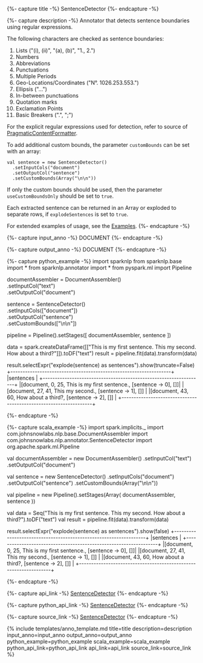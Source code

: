{%- capture title -%}
SentenceDetector
{%- endcapture -%}

{%- capture description -%}
Annotator that detects sentence boundaries using regular expressions.

The following characters are checked as sentence boundaries:

1. Lists ("(i), (ii)", "(a), (b)", "1., 2.")
2. Numbers
3. Abbreviations
4. Punctuations
5. Multiple Periods
6. Geo-Locations/Coordinates ("N°. 1026.253.553.")
7. Ellipsis ("...")
8. In-between punctuations
9. Quotation marks
10. Exclamation Points
11. Basic Breakers (".", ";")

For the explicit regular expressions used for detection, refer to source of
[PragmaticContentFormatter](https://github.com/JohnSnowLabs/spark-nlp/blob/master/src/main/scala/com/johnsnowlabs/nlp/annotators/sbd/pragmatic/PragmaticContentFormatter.scala).

To add additional custom bounds, the parameter `customBounds` can be set with an array:

```
val sentence = new SentenceDetector()
  .setInputCols("document")
  .setOutputCol("sentence")
  .setCustomBounds(Array("\n\n"))
```

If only the custom bounds should be used, then the parameter `useCustomBoundsOnly` should be set to `true`.

Each extracted sentence can be returned in an Array or exploded to separate rows,
if `explodeSentences` is set to `true`.

For extended examples of usage, see the [Examples](https://github.com/JohnSnowLabs/spark-nlp/blob/master/example/python/annotation/text/english/sentence-detection/SentenceDetector_advanced_examples.ipynb).
{%- endcapture -%}

{%- capture input_anno -%}
DOCUMENT
{%- endcapture -%}

{%- capture output_anno -%}
DOCUMENT
{%- endcapture -%}

{%- capture python_example -%}
import sparknlp
from sparknlp.base import *
from sparknlp.annotator import *
from pyspark.ml import Pipeline

documentAssembler = DocumentAssembler() \
    .setInputCol("text") \
    .setOutputCol("document")

sentence = SentenceDetector() \
    .setInputCols(["document"]) \
    .setOutputCol("sentence") \
    .setCustomBounds(["\n\n"])

pipeline = Pipeline().setStages([
    documentAssembler,
    sentence
])

data = spark.createDataFrame([["This is my first sentence. This my second. How about a third?"]]).toDF("text")
result = pipeline.fit(data).transform(data)

result.selectExpr("explode(sentence) as sentences").show(truncate=False)
+------------------------------------------------------------------+
|sentences                                                         |
+------------------------------------------------------------------+
|[document, 0, 25, This is my first sentence., [sentence -> 0], []]|
|[document, 27, 41, This my second., [sentence -> 1], []]          |
|[document, 43, 60, How about a third?, [sentence -> 2], []]       |
+------------------------------------------------------------------+

{%- endcapture -%}

{%- capture scala_example -%}
import spark.implicits._
import com.johnsnowlabs.nlp.base.DocumentAssembler
import com.johnsnowlabs.nlp.annotator.SentenceDetector
import org.apache.spark.ml.Pipeline

val documentAssembler = new DocumentAssembler()
  .setInputCol("text")
  .setOutputCol("document")

val sentence = new SentenceDetector()
  .setInputCols("document")
  .setOutputCol("sentence")
  .setCustomBounds(Array("\n\n"))

val pipeline = new Pipeline().setStages(Array(
  documentAssembler,
  sentence
))

val data = Seq("This is my first sentence. This my second. How about a third?").toDF("text")
val result = pipeline.fit(data).transform(data)

result.selectExpr("explode(sentence) as sentences").show(false)
+------------------------------------------------------------------+
|sentences                                                         |
+------------------------------------------------------------------+
|[document, 0, 25, This is my first sentence., [sentence -> 0], []]|
|[document, 27, 41, This my second., [sentence -> 1], []]          |
|[document, 43, 60, How about a third?, [sentence -> 2], []]       |
+------------------------------------------------------------------+

{%- endcapture -%}

{%- capture api_link -%}
[SentenceDetector](/api/com/johnsnowlabs/nlp/annotators/sbd/pragmatic/SentenceDetector)
{%- endcapture -%}

{%- capture python_api_link -%}
[SentenceDetector](/api/python/reference/autosummary/sparknlp/annotator/sentence/sentence_detector/index.html#sparknlp.annotator.sentence.sentence_detector.SentenceDetector)
{%- endcapture -%}

{%- capture source_link -%}
[SentenceDetector](https://github.com/JohnSnowLabs/spark-nlp/tree/master/src/main/scala/com/johnsnowlabs/nlp/annotators/sbd/pragmatic/SentenceDetector.scala)
{%- endcapture -%}

{% include templates/anno_template.md
title=title
description=description
input_anno=input_anno
output_anno=output_anno
python_example=python_example
scala_example=scala_example
python_api_link=python_api_link
api_link=api_link
source_link=source_link
%}